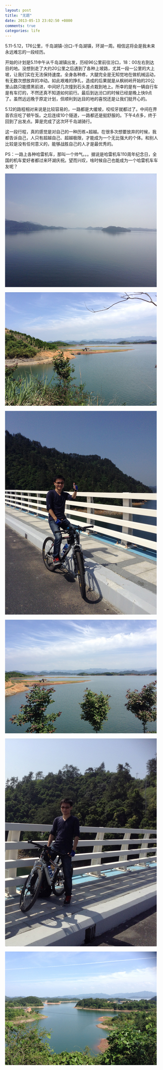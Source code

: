 ```yaml
---
layout: post
title: "无题"
date: 2013-05-13 23:02:50 +0800
comments: true
categories: life
---
```


5.11-5.12，176公里，千岛湖镇-汾口-千岛湖镇，环湖一周。相信这将会是我未来永远难忘的一段经历。

开始的计划是5.11中午从千岛湖镇出发，历经96公里前往汾口，18：00左右到达目的地。没想到走了大约20公里之后遇到了各种上坡路，尤其一段一公里的大上坡，让我们实在无法保持速度。全身各种疼，大腿完全是无知觉地在做机械运动，有无数次想放弃的冲动。如此艰难的挣扎，造成的后果就是从枫树岭开始的20公里山路只能摸黑前进，中间好几次撞到石头差点栽到地上。所幸的是有一辆自行车是有车灯的，不然还真不知道如何前行。最后到达汾口的时候已经是晚上快9点了。虽然远远晚于原定计划，但顺利到达目的地的喜悦还是让我们挺开心的。

5.12的路程相对来说是比较容易的，一路都是大缓坡，咬咬牙就都过了。中间在界首农庄吃了顿午饭。之后连续10个隧道，一路都还是挺舒服的。下午4点多，终于回到了出发点。算是完成了这次环千岛湖骑行。

这一段行程，真的感觉是对自己的一种历练+超越。在很多次想要放弃的时候，我都告诉自己，人只有超越自己、超越极限，才能成为一个无比强大的个体。和别人比较是没有任何意义的，能够战胜自己的人才是最优秀的。

PS：一路上各种哈雷机车，那叫一个帅气。。。据说是哈雷机车110周年纪念日，全国的机车爱好者都过来环湖庆祝。望而兴叹，啥时候自己也能成为一个哈雷机车车友呢？

<!--more-->

![](/images/blog_images/1.jpg "")

![](/images/blog_images/2.jpg "")

![](/images/blog_images/3.jpg "")

![](/images/blog_images/4.jpg "")

![](/images/blog_images/5.jpg "")

![](/images/blog_images/6.jpg "")